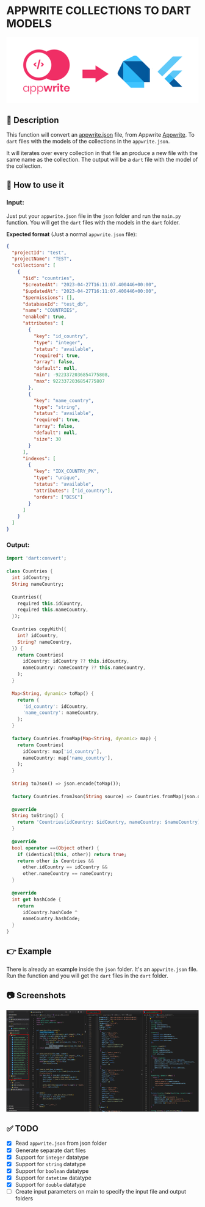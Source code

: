# APPWRITE COLLECTIONS TO DART MODELS

![Logo](/img/0.png)

## 📝 Description

This function will convert an [appwrite.json](https://appwrite.io/docs/command-line-deployment#appwriteJSON) file, from Appwrite [Appwrite](https://github.com/appwrite). To `dart` files with the models of the collections in the `appwrite.json`.

It will iterates over every collection in that file an produce a new file with the same name as the collection. The output will be a `dart` file with the model of the collection.

## 🚀 How to use it

### **Input:**

Just put your `appwrite.json` file in the `json` folder and run the `main.py` function. You will get the `dart` files with the models in the `dart` folder.

**Expected format** (Just a normal `appwrite.json` file):

```json
{
  "projectId": "test",
  "projectName": "TEST",
  "collections": [
    {
      "$id": "countries",
      "$createdAt": "2023-04-27T16:11:07.400446+00:00",
      "$updatedAt": "2023-04-27T16:11:07.400446+00:00",
      "$permissions": [],
      "databaseId": "test_db",
      "name": "COUNTRIES",
      "enabled": true,
      "attributes": [
        {
          "key": "id_country",
          "type": "integer",
          "status": "available",
          "required": true,
          "array": false,
          "default": null,
          "min": -9223372036854775808,
          "max": 9223372036854775807
        },
        {
          "key": "name_country",
          "type": "string",
          "status": "available",
          "required": true,
          "array": false,
          "default": null,
          "size": 30
        }
      ],
      "indexes": [
        {
          "key": "IDX_COUNTRY_PK",
          "type": "unique",
          "status": "available",
          "attributes": ["id_country"],
          "orders": ["DESC"]
        }
      ]
    }
  ]
}
```

### **Output:**

```dart
import 'dart:convert';

class Countries {
  int idCountry;
  String nameCountry;

  Countries({
    required this.idCountry,
    required this.nameCountry,
  });

  Countries copyWith({
    int? idCountry,
    String? nameCountry,
  }) {
    return Countries(
      idCountry: idCountry ?? this.idCountry,
      nameCountry: nameCountry ?? this.nameCountry,
    );
  }

  Map<String, dynamic> toMap() {
    return {
      'id_country': idCountry,
      'name_country': nameCountry,
    };
  }

  factory Countries.fromMap(Map<String, dynamic> map) {
    return Countries(
      idCountry: map['id_country'],
      nameCountry: map['name_country'],
    );
  }

  String toJson() => json.encode(toMap());

  factory Countries.fromJson(String source) => Countries.fromMap(json.decode(source));

  @override
  String toString() {
    return 'Countries(idCountry: $idCountry, nameCountry: $nameCountry)';
  }

  @override
  bool operator ==(Object other) {
    if (identical(this, other)) return true;
    return other is Countries &&
      other.idCountry == idCountry &&
      other.nameCountry == nameCountry;
  }

  @override
  int get hashCode {
    return
      idCountry.hashCode ^
      nameCountry.hashCode;
  }
}
```

## 👉 Example

There is already an example inside the `json` folder. It's an `appwrite.json` file. Run the function and you will get the `dart` files in the `dart` folder.

## 📷 Screenshots

![Download](/img/1.png)

## ✅ TODO

- [x] Read `appwrite.json` from json folder
- [x] Generate separate dart files
- [x] Support for `integer` datatype
- [x] Support for `string` datatype
- [x] Support for `boolean` datatype
- [x] Support for `datetime` datatype
- [x] Support for `double` datatype
- [ ] Create input parameters on main to specify the input file and output folders
